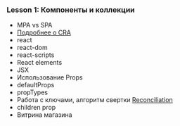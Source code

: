 ### Lesson 1: Компоненты и коллекции

- MPA vs SPA
- [Подробнее о CRA](https://create-react-app.dev/)
- react
- react-dom
- react-scripts
- React elements
- JSX
- Использование Props
- defaultProps
- propTypes
- Работа с ключами, алгоритм свертки [Reconciliation](https://reactjs.org/docs/reconciliation.html)
- children prop
- Витрина магазина